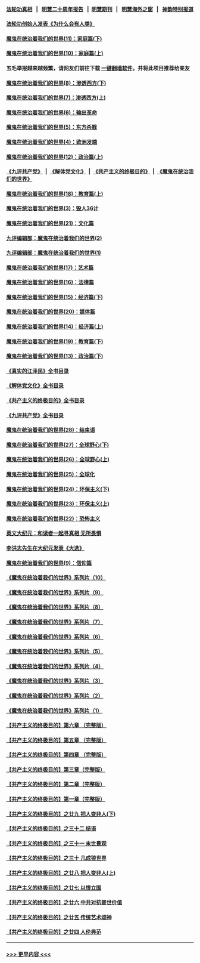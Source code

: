 #### [法轮功真相](https://github.com/gfw-breaker/truth/blob/master/README.md?t=0) &nbsp;&nbsp;|&nbsp;&nbsp; [明慧二十周年报告](https://github.com/gfw-breaker/mh-reports/blob/master/README.md?t=0) &nbsp;&nbsp;|&nbsp;&nbsp;[明慧期刊](https://github.com/gfw-breaker/mh-qikan) &nbsp;&nbsp;|&nbsp;&nbsp; [明慧海外之窗](https://github.com/gfw-breaker/mh-news/blob/master/README.md?t=0) &nbsp;&nbsp;|&nbsp;&nbsp; [神韵特别报道](https://github.com/gfw-breaker/mh-news/blob/master/shenyun.md?t=0)
#### [法轮功创始人发表《为什么会有人类》](../pages/nsc422/n13912117.md?t=01241243) 
#### [魔鬼在统治着我们的世界(11)：家庭篇(下)](../pages/nsc422/n10440961.md?t=01241243) 
#### [魔鬼在统治着我们的世界(10)：家庭篇(上)](../pages/nsc422/n10435448.md?t=01241243) 
#### 五毛举报越来越频繁，请网友们前往下载 [一键翻墙软件](https://github.com/gfw-breaker/ssr-accounts)，并将此项目推荐给亲友
#### [魔鬼在统治着我们的世界(8)：渗透西方(下)](../pages/nsc422/n10429603.md?t=01241243) 
#### [魔鬼在统治着我们的世界(7)：渗透西方(上)](../pages/nsc422/n10426013.md?t=01241243) 
#### [魔鬼在统治着我们的世界(6)：输出革命](../pages/nsc422/n10421536.md?t=01241243) 
#### [魔鬼在统治着我们的世界(5)：东方杀戮](../pages/nsc422/n10417707.md?t=01241243) 
#### [魔鬼在统治着我们的世界(4)：欧洲发端](../pages/nsc422/n10414890.md?t=01241243) 
#### [魔鬼在统治着我们的世界(12)：政治篇(上)](../pages/nsc422/n10444576.md?t=01241243) 
#### [《九评共产党》](https://github.com/begood0513/9ping.md/blob/master/README.md) &nbsp;|&nbsp; [《解体党文化》](../../../../jtdwh.md/blob/master/README.md)  &nbsp;|&nbsp; [《共产主义的终极目的》](../../../../gczydzjmd.md/blob/master/README.md) &nbsp;|&nbsp; [《魔鬼在统治我们的世界》](../../../../mgztzwmdsj.md/blob/master/README.md) 
#### [魔鬼在统治着我们的世界(18)：教育篇(上)](../pages/nsc422/n10526970.md?t=01241243) 
#### [魔鬼在统治着我们的世界(3)：毁人36计](../pages/nsc422/n10411583.md?t=01241243) 
#### [魔鬼在统治着我们的世界(21)：文化篇](../pages/nsc422/n10597706.md?t=01241243) 
#### [九评编辑部：魔鬼在统治着我们的世界(2)](../pages/nsc422/n10410036.md?t=01241243) 
#### [九评编辑部：魔鬼在统治着我们的世界(1)](../pages/nsc422/n10406825.md?t=01241243) 
#### [魔鬼在统治着我们的世界(17)：艺术篇](../pages/nsc422/n10499093.md?t=01241243) 
#### [魔鬼在统治着我们的世界(16)：法律篇](../pages/nsc422/n10485969.md?t=01241243) 
#### [魔鬼在统治着我们的世界(15)：经济篇(下)](../pages/nsc422/n10469975.md?t=01241243) 
#### [魔鬼在统治着我们的世界(20)：媒体篇](../pages/nsc422/n10586579.md?t=01241243) 
#### [魔鬼在统治着我们的世界(14)：经济篇(上)](../pages/nsc422/n10457370.md?t=01241243) 
#### [魔鬼在统治着我们的世界(19)：教育篇(下)](../pages/nsc422/n10564808.md?t=01241243) 
#### [魔鬼在统治着我们的世界(13)：政治篇(下)](../pages/nsc422/n10448270.md?t=01241243) 
#### [《真实的江泽民》全书目录](../pages/nsc422/n13721399.md?t=01241243) 
#### [《解体党文化》全书目录](../pages/nsc422/n13721157.md?t=01241243) 
#### [《共产主义的终极目的》全书目录](../pages/nsc422/n13721048.md?t=01241243) 
#### [《九评共产党》全书目录](../pages/nsc422/n13708085.md?t=01241243) 
#### [魔鬼在统治着我们的世界(28)：结束语](../pages/nsc422/n10936246.md?t=01241243) 
#### [魔鬼在统治着我们的世界(27)：全球野心(下)](../pages/nsc422/n10928319.md?t=01241243) 
#### [魔鬼在统治着我们的世界(26)：全球野心(上)](../pages/nsc422/n10900318.md?t=01241243) 
#### [魔鬼在统治着我们的世界(25)：全球化](../pages/nsc422/n10788205.md?t=01241243) 
#### [魔鬼在统治着我们的世界(24)：环保主义(下)](../pages/nsc422/n10695307.md?t=01241243) 
#### [魔鬼在统治着我们的世界(23)：环保主义(上)](../pages/nsc422/n10688613.md?t=01241243) 
#### [魔鬼在统治着我们的世界(22)：恐怖主义](../pages/nsc422/n10614727.md?t=01241243) 
#### [英文大纪元：和读者一起寻真相 无所畏惧](../pages/nsc422/n12542027.md?t=01241243) 
#### [李洪志先生在大纪元发表《大选》](../pages/nsc422/n12534746.md?t=01241243) 
#### [魔鬼在统治着我们的世界(9)：信仰篇](../pages/nsc422/n10432159.md?t=01241243) 
#### [《魔鬼在统治着我们的世界》系列片（10）](../pages/nsc422/n12292670.md?t=01241243) 
#### [《魔鬼在统治着我们的世界》系列片（9）](../pages/nsc422/n12290859.md?t=01241243) 
#### [《魔鬼在统治着我们的世界》系列片（8）](../pages/nsc422/n12287445.md?t=01241243) 
#### [《魔鬼在统治着我们的世界》系列片（7）](../pages/nsc422/n12283425.md?t=01241243) 
#### [《魔鬼在统治着我们的世界》系列片（6）](../pages/nsc422/n12282314.md?t=01241243) 
#### [《魔鬼在统治着我们的世界》系列片（5）](../pages/nsc422/n12281419.md?t=01241243) 
#### [《魔鬼在统治着我们的世界》系列片（4）](../pages/nsc422/n12274024.md?t=01241243) 
#### [《魔鬼在统治着我们的世界》系列片（3）](../pages/nsc422/n12271322.md?t=01241243) 
#### [《魔鬼在统治着我们的世界》系列片（2）](../pages/nsc422/n12269049.md?t=01241243) 
#### [《魔鬼在统治着我们的世界》系列片（1）](../pages/nsc422/n12267575.md?t=01241243) 
#### [【共产主义的终极目的】第六章 （完整版）](../pages/nsc422/n11428913.md?t=01241243) 
#### [【共产主义的终极目的】第五章 （完整版）](../pages/nsc422/n11428912.md?t=01241243) 
#### [【共产主义的终极目的】第四章 （完整版）](../pages/nsc422/n11428907.md?t=01241243) 
#### [【共产主义的终极目的】第三章（完整版）](../pages/nsc422/n11428848.md?t=01241243) 
#### [【共产主义的终极目的】第二章（完整版）](../pages/nsc422/n11428831.md?t=01241243) 
#### [【共产主义的终极目的】第一章（完整版）](../pages/nsc422/n11417651.md?t=01241243) 
#### [【共产主义的终极目的】之廿九 把人变非人(下)](../pages/nsc422/n11344140.md?t=01241243) 
#### [【共产主义的终极目的】之三十二 结语](../pages/nsc422/n11360535.md?t=01241243) 
#### [【共产主义的终极目的】之三十一 末世景观](../pages/nsc422/n11351129.md?t=01241243) 
#### [【共产主义的终极目的】之三十 几成狼世界](../pages/nsc422/n11348280.md?t=01241243) 
#### [【共产主义的终极目的】之廿八 把人变非人(上)](../pages/nsc422/n11340492.md?t=01241243) 
#### [【共产主义的终极目的】之廿七 以恨立国](../pages/nsc422/n11336944.md?t=01241243) 
#### [【共产主义的终极目的】之廿六 中共对抗普世价值](../pages/nsc422/n11324785.md?t=01241243) 
#### [【共产主义的终极目的】之廿五 传统艺术颂神](../pages/nsc422/n11296396.md?t=01241243) 
#### [【共产主义的终极目的】之廿四 人伦典范](../pages/nsc422/n11296397.md?t=01241243) 

----
#### [ >>> 更早内容 <<< ](../indexes/nsc422-earlier.md)
